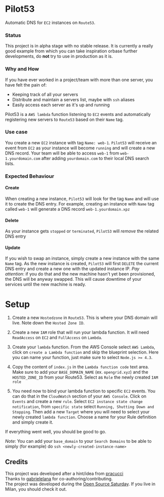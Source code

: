 # Pilot53

Automatic DNS for `EC2` instances on `Route53`.

### Status

This project is in alpha stage with no stable release. It is currently a really good example from which you can take inspiration orbase further developments, do **not** try to use in production as it is.

### Why and How

If you have ever worked in a project/team with more than one server, you have felt the pain of:
- Keeping track of all your servers
- Distribute and maintain a servers list, maybe with `ssh` aliases
- Easily access each server as it's up and running

Pilot53 is a `AWS lambda` function listening to `EC2` events and automatically registering new servers to `Route53` based on their `Name` tag.

### Use case

You create a new `EC2` instance with tag `Name: web-1`. `Pilot53` will receive an event from `EC2` as your instance will become `running` and will create a new DNS record. Your team will be able to access `web-1` from `web-1.yourdomain.com` after adding `yourdomain.com` to their local DNS search lists.

### Expected Behaviour
#### Create
When creating a new instance, `Pilot53` will look for the tag `Name` and will use it to create the DNS entry. For example, creating an instance with `Name` tag called `web-1` will generate a DNS record `web-1.yourdomain.xpz`

#### Delete
As your instance gets `stopped` or `terminated`, `Pilot53` will *remove* the related DNS entry

#### Update
If you wish to swap an instance, simply create a new instance with the same `Name` tag. As the new instance is created, `Pilot53` will first `DELETE` the current DNS entry and create a new one with the updated instance IP. *Pay attention*: if you do that and the new machine hasn't yet been provisioned, the DNS will be anyway swapped. This will cause downtime of your services until the new machine is ready.

# Setup

1. Create a new `Hostedzone` in `Route53`. This is where your DNS domain will live. Note down the `Hosted Zone ID`.

2. Create a new `IAM` role that will run your lambda function. It will need `ReadAccess` on `EC2` and `FullAccess` on `Lambda`.

3. Create your `lambda` function. From the AWS Console select `AWS Lambda`, click on `create a Lambda function` and skip the blueprint selection. Here you can name your function, just make sure to select `Node.js >= 4.3`. 

4. Copy the content of `index.js` in the `Lambda function code` text area. Make sure to add your `BASE_DOMAIN_NAME` (ex. `opengrid.xyz`) and the `HOSTED_ZONE_ID` from your Route53. Select as `Role` the newly created `IAM role`

5. You need now to bind your lambda function to specific `EC2` events. You can do that in the `CloudWatch` section of your `AWS Console`. Click on `Events` and create a new `rule`. Select `EC2 instance state change notification`, from `specific state` select `Running, Shutting Down and Stopping`. Then add a new `Target` where you will need to select your newly created `lambda function`. Choose a name for your Rule definition and simply create it.

If everything went well, you should be good to go.

*Note*: You can add your `base_domain` to your `Search Domains` to be able to simply (for example) do `ssh <newly-created-instance-name>`

## Credits
This project was developed after a hint/idea from [pracucci](https://github.com/pracucci)  
Thanks to [gabrielelana](https://github.com/gabrielelana) for co-authoring/contributing.  
The project was developed during the [Open Source Saturday](http://www.meetup.com/Open-Source-Saturday-Milano/). If you live in Milan, you should check it out.
